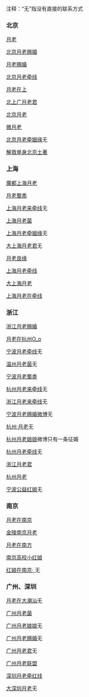 注释：“无”指没有直接的联系方式

<h3>北京</h3>

<a href="http://weibo.com/315496660">月老</a>

<a href="http://weibo.com/beijingyuelao010">北京月老赐婚</a>

<a href="http://weibo.com/u/2730213533">月老赐婚</a>

<a href="http://weibo.com/bjbzhpy">北京月老牵线</a>

<a href="http://weibo.com/u/5884002257">月老在上</a>

<a href="http://weibo.com/u/6504129833">北上广月老君</a>

<a href="http://weibo.com/bjyuelao">北京月老</a>

<a href="http://weibo.com/u/5977596193">微月老</a>

<a href="http://weibo.com/u/6386418110">北京月老牵姻缘</a>无

<a href="http://weibo.com/u/2889619223">解救单身北京土著</a>

<h3>上海</h3>

<a href="http://weibo.com/shhbzhpy">魔都上海月老</a>

<a href="http://weibo.com/277776164">月老蜀黍</a>

<a href="http://weibo.com/u/5935457379">上海月老来牵线</a>无

<a href="http://weibo.com/taiwanmsqgl">上海月老菌</a>

<a href="http://weibo.com/u/6207927672">上海月老牵姻缘</a>无

<a href="http://weibo.com/u/6413705436">大上海月老君</a>无

<a href="http://weibo.com/u/3609294915">月老良缘</a>

<a href="http://weibo.com/u/5705400136">上海月老牵线</a>

<a href="http://weibo.com/u/5751818015">大上海月老</a>

<a href="http://weibo.com/u/6541420427">上海月老在牵线</a>

<h3>浙江</h3>

<a href="http://weibo.com/u/5520261964">浙江月老赐婚</a>

<a href="http://weibo.com/u/5876184293">月老在杭州O_o</a>

<a href="http://weibo.com/nbylqx520">宁波月老牵线</a>无

<a href="http://weibo.com/207774259">温州月老菌</a>无

<a href="http://weibo.com/u/5584272628">宁波月老蜀黍</a>

<a href="http://weibo.com/u/2538247204">杭州月老来牵线</a>无

<a href="http://weibo.com/u/6426732042">浙江月老来牵线</a>无

<a href="http://weibo.com/u/5889723815">宁波月老赐婚微博</a>无

<a href="http://weibo.com/u/6526863978">杭州·月老</a>无

<a href="http://weibo.com/u/6516742112">杭州月老娘娘</a>微博只有一条征婚

<a href="http://weibo.com/u/6414706387">杭州月老牵线</a>无

<a href="http://weibo.com/u/6041667966">浙江月老君</a>

<a href="http://weibo.com/hangzhouyuelao">杭州月老</a>

<a href="http://weibo.com/237897957">宁波公益红娘</a>无

<h3>南京</h3>

<a href="http://weibo.com/u/2180713434">月老在南京</a>

<a href="http://weibo.com/u/5575681225">金陵南京月老</a>

<a href="http://weibo.com/345019678">月老在南方</a>

<a href="http://weibo.com/u/5865791071">南京高校小红娘</a>

<a href="http://weibo.com/u/6344980744">红娘在南京· </a>无

<h3>广州、深圳</h3>

<a href="http://weibo.com/u/2854391632">月老在大潮汕</a>无

<a href="http://weibo.com/ln360379936">广州月老菌</a>

<a href="http://weibo.com/u/1670819403">广州月老娘娘</a>无

<a href="http://weibo.com/u/5992492599">广州月老赐婚</a>无

<a href="http://weibo.com/u/5878564107">广州月老君</a>无

<a href="http://weibo.com/u/5656839803">广州月老联盟</a>

<a href="http://weibo.com/u/5224179334">深圳月老牵红线</a>

<a href="http://weibo.com/u/6414724718">大深圳月老</a>无






